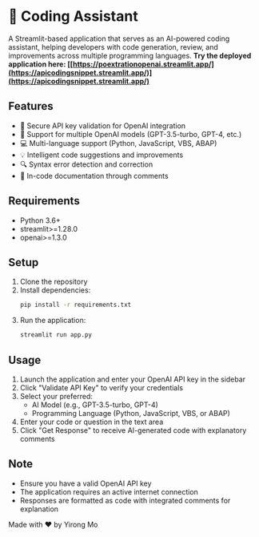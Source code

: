 # 🤖 Coding Assistant

A Streamlit-based application that serves as an AI-powered coding assistant, helping developers with code generation, review, and improvements across multiple programming languages.
**Try the deployed application here: [[https://poextrationopenai.streamlit.app/](https://apicodingsnippet.streamlit.app/)](https://apicodingsnippet.streamlit.app/)**
## Features

- 🔑 Secure API key validation for OpenAI integration
- 🔄 Support for multiple OpenAI models (GPT-3.5-turbo, GPT-4, etc.)
- 💻 Multi-language support (Python, JavaScript, VBS, ABAP)
- 💡 Intelligent code suggestions and improvements
- 🔍 Syntax error detection and correction
- 📝 In-code documentation through comments

## Requirements

- Python 3.6+
- streamlit>=1.28.0
- openai>=1.3.0

## Setup

1. Clone the repository
2. Install dependencies:
   ```bash
   pip install -r requirements.txt
   ```
3. Run the application:
   ```bash
   streamlit run app.py
   ```

## Usage

1. Launch the application and enter your OpenAI API key in the sidebar
2. Click "Validate API Key" to verify your credentials
3. Select your preferred:
   - AI Model (e.g., GPT-3.5-turbo, GPT-4)
   - Programming Language (Python, JavaScript, VBS, or ABAP)
4. Enter your code or question in the text area
5. Click "Get Response" to receive AI-generated code with explanatory comments

## Note

- Ensure you have a valid OpenAI API key
- The application requires an active internet connection
- Responses are formatted as code with integrated comments for explanation

Made with ❤️ by Yirong Mo
